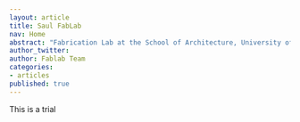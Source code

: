 ```yaml
---
layout: article
title: Saul FabLab
nav: Home
abstract: "Fabrication Lab at the School of Architecture, University of Limerick, Ireland"
author_twitter: 
author: Fablab Team
categories:
- articles
published: true
---
```


This is a trial